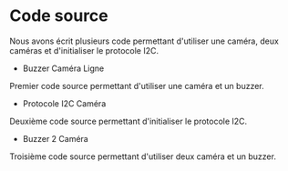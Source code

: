 # Code source
Nous avons écrit plusieurs code permettant d'utiliser
une caméra, deux caméras et d'initialiser le protocole I2C. 

-   Buzzer Caméra Ligne 

Premier code source permettant d'utiliser une caméra et un buzzer.

-   Protocole I2C Caméra

Deuxième code source permettant d'initialiser le protocole I2C.

-   Buzzer 2 Caméra

Troisième code source permettant d'utiliser deux caméra et un buzzer.
